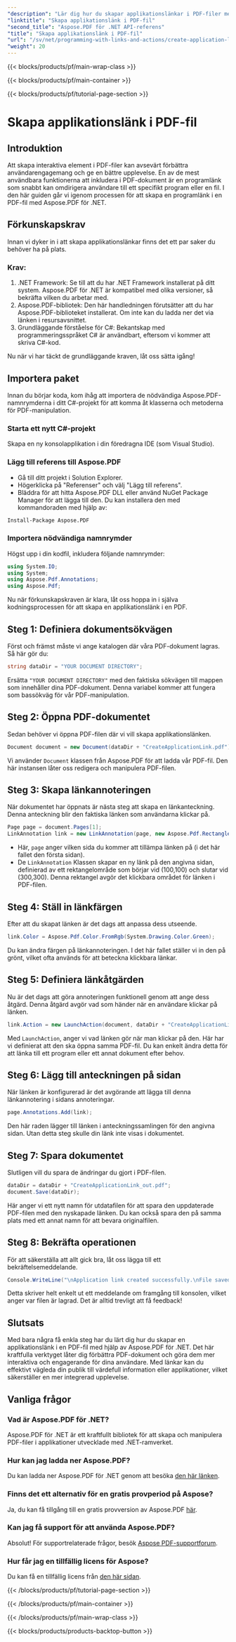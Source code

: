 ```yaml
---
"description": "Lär dig hur du skapar applikationslänkar i PDF-filer med Aspose.PDF för .NET. Steg-för-steg-guide för att förbättra interaktiviteten i dina PDF-filer."
"linktitle": "Skapa applikationslänk i PDF-fil"
"second_title": "Aspose.PDF för .NET API-referens"
"title": "Skapa applikationslänk i PDF-fil"
"url": "/sv/net/programming-with-links-and-actions/create-application-link/"
"weight": 20
---
```


{{< blocks/products/pf/main-wrap-class >}}

{{< blocks/products/pf/main-container >}}

{{< blocks/products/pf/tutorial-page-section >}}

# Skapa applikationslänk i PDF-fil

## Introduktion

Att skapa interaktiva element i PDF-filer kan avsevärt förbättra användarengagemang och ge en bättre upplevelse. En av de mest användbara funktionerna att inkludera i PDF-dokument är en programlänk som snabbt kan omdirigera användare till ett specifikt program eller en fil. I den här guiden går vi igenom processen för att skapa en programlänk i en PDF-fil med Aspose.PDF för .NET.

## Förkunskapskrav

Innan vi dyker in i att skapa applikationslänkar finns det ett par saker du behöver ha på plats. 

### Krav:
1. .NET Framework: Se till att du har .NET Framework installerat på ditt system. Aspose.PDF för .NET är kompatibel med olika versioner, så bekräfta vilken du arbetar med.
2. Aspose.PDF-bibliotek: Den här handledningen förutsätter att du har Aspose.PDF-biblioteket installerat. Om inte kan du ladda ner det via länken i resursavsnittet. 
3. Grundläggande förståelse för C#: Bekantskap med programmeringsspråket C# är användbart, eftersom vi kommer att skriva C#-kod.

Nu när vi har täckt de grundläggande kraven, låt oss sätta igång!

## Importera paket

Innan du börjar koda, kom ihåg att importera de nödvändiga Aspose.PDF-namnrymderna i ditt C#-projekt för att komma åt klasserna och metoderna för PDF-manipulation.

### Starta ett nytt C#-projekt
Skapa en ny konsolapplikation i din föredragna IDE (som Visual Studio).

### Lägg till referens till Aspose.PDF
- Gå till ditt projekt i Solution Explorer.
- Högerklicka på "Referenser" och välj "Lägg till referens".
- Bläddra för att hitta Aspose.PDF DLL eller använd NuGet Package Manager för att lägga till den. Du kan installera den med kommandoraden med hjälp av:
```bash
Install-Package Aspose.PDF
```

### Importera nödvändiga namnrymder
Högst upp i din kodfil, inkludera följande namnrymder:
```csharp
using System.IO;
using System;
using Aspose.Pdf.Annotations;
using Aspose.Pdf;
```

Nu när förkunskapskraven är klara, låt oss hoppa in i själva kodningsprocessen för att skapa en applikationslänk i en PDF.

## Steg 1: Definiera dokumentsökvägen

Först och främst måste vi ange katalogen där våra PDF-dokument lagras. Så här gör du:

```csharp
string dataDir = "YOUR DOCUMENT DIRECTORY";
```

Ersätta `"YOUR DOCUMENT DIRECTORY"` med den faktiska sökvägen till mappen som innehåller dina PDF-dokument. Denna variabel kommer att fungera som bassökväg för vår PDF-manipulation.

## Steg 2: Öppna PDF-dokumentet

Sedan behöver vi öppna PDF-filen där vi vill skapa applikationslänken.

```csharp
Document document = new Document(dataDir + "CreateApplicationLink.pdf");
```

Vi använder `Document` klassen från Aspose.PDF för att ladda vår PDF-fil. Den här instansen låter oss redigera och manipulera PDF-filen.

## Steg 3: Skapa länkannoteringen

När dokumentet har öppnats är nästa steg att skapa en länkanteckning. Denna anteckning blir den faktiska länken som användarna klickar på.

```csharp
Page page = document.Pages[1];
LinkAnnotation link = new LinkAnnotation(page, new Aspose.Pdf.Rectangle(100, 100, 300, 300));
```

- Här, `page` anger vilken sida du kommer att tillämpa länken på (i det här fallet den första sidan).
- De `LinkAnnotation` Klassen skapar en ny länk på den angivna sidan, definierad av ett rektangelområde som börjar vid (100,100) och slutar vid (300,300). Denna rektangel avgör det klickbara området för länken i PDF-filen.

## Steg 4: Ställ in länkfärgen

Efter att du skapat länken är det dags att anpassa dess utseende.

```csharp
link.Color = Aspose.Pdf.Color.FromRgb(System.Drawing.Color.Green);
```

Du kan ändra färgen på länkannoteringen. I det här fallet ställer vi in den på grönt, vilket ofta används för att beteckna klickbara länkar.

## Steg 5: Definiera länkåtgärden

Nu är det dags att göra annoteringen funktionell genom att ange dess åtgärd. Denna åtgärd avgör vad som händer när en användare klickar på länken.

```csharp
link.Action = new LaunchAction(document, dataDir + "CreateApplicationLink.pdf");
```

Med `LaunchAction`, anger vi vad länken gör när man klickar på den. Här har vi definierat att den ska öppna samma PDF-fil. Du kan enkelt ändra detta för att länka till ett program eller ett annat dokument efter behov.

## Steg 6: Lägg till anteckningen på sidan

När länken är konfigurerad är det avgörande att lägga till denna länkannotering i sidans annoteringar.

```csharp
page.Annotations.Add(link);
```

Den här raden lägger till länken i anteckningssamlingen för den angivna sidan. Utan detta steg skulle din länk inte visas i dokumentet.

## Steg 7: Spara dokumentet

Slutligen vill du spara de ändringar du gjort i PDF-filen.

```csharp
dataDir = dataDir + "CreateApplicationLink_out.pdf";
document.Save(dataDir);
```

Här anger vi ett nytt namn för utdatafilen för att spara den uppdaterade PDF-filen med den nyskapade länken. Du kan också spara den på samma plats med ett annat namn för att bevara originalfilen.

## Steg 8: Bekräfta operationen

För att säkerställa att allt gick bra, låt oss lägga till ett bekräftelsemeddelande.

```csharp
Console.WriteLine("\nApplication link created successfully.\nFile saved at " + dataDir);
```

Detta skriver helt enkelt ut ett meddelande om framgång till konsolen, vilket anger var filen är lagrad. Det är alltid trevligt att få feedback!

## Slutsats

Med bara några få enkla steg har du lärt dig hur du skapar en applikationslänk i en PDF-fil med hjälp av Aspose.PDF för .NET. Det här kraftfulla verktyget låter dig förbättra PDF-dokument och göra dem mer interaktiva och engagerande för dina användare. Med länkar kan du effektivt vägleda din publik till värdefull information eller applikationer, vilket säkerställer en mer integrerad upplevelse.

## Vanliga frågor

### Vad är Aspose.PDF för .NET?  
Aspose.PDF för .NET är ett kraftfullt bibliotek för att skapa och manipulera PDF-filer i applikationer utvecklade med .NET-ramverket.

### Hur kan jag ladda ner Aspose.PDF?  
Du kan ladda ner Aspose.PDF för .NET genom att besöka [den här länken](https://releases.aspose.com/pdf/net/).

### Finns det ett alternativ för en gratis provperiod på Aspose?  
Ja, du kan få tillgång till en gratis provversion av Aspose.PDF [här](https://releases.aspose.com/).

### Kan jag få support för att använda Aspose.PDF?  
Absolut! För supportrelaterade frågor, besök [Aspose PDF-supportforum](https://forum.aspose.com/c/pdf/10).

### Hur får jag en tillfällig licens för Aspose?  
Du kan få en tillfällig licens från [den här sidan](https://purchase.aspose.com/temporary-license/).

{{< /blocks/products/pf/tutorial-page-section >}}

{{< /blocks/products/pf/main-container >}}

{{< /blocks/products/pf/main-wrap-class >}}

{{< blocks/products/products-backtop-button >}}